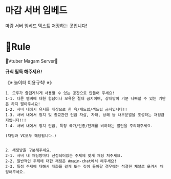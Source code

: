 # 마감 서버 임베드 
 마감 서버 임베드 텍스트 저장하는 곳입니다!

 ### <h1>📖Rule</H1>

🦊Vtuber Magam Server🦊

 **규칙 필독 해주세요!**

《※ 놀이터 이용규칙! ※》

    1. 모두가 즐겁게하게 사용할 수 있는 공간으로 만들어 주세요! 
    1-1. 다른 멤버에 대한 험담이나 모욕은 절대 금지이며, 상대방이 기분 나빠할 수 있는 기만은 하지 말아주세요!
    1-2. 서버 내에서 유저를 대상으로 한 욕/패드립/섹드립 금지입니다!!
    1-3. 서버 내에서 정치 및 종교관련 언급 자살, 자해, 상해 등 내부분열을 조성하는 채팅금지입니다!!!
    1-4. 서버 내에서 정치 언급, 특정 국가/인종/단체를 비하하는 발언을 주의해주세요. 

    (채팅과 VC모두 해당됩니다.)


    2. 채팅방을 구분해주세요.
    2-1. 서버 내 채팅방마다 선정되어있는 주제에 맞게 채팅 쳐주세요.
    2-2. 일반적인 주제에 대한 채팅은 #main-chat에서 해주세요! 
    2-3. 특정 주제에 대해서 대화를 길게 또는 깊이 들어갈 경우에는 적절한 채널로 옮겨서 채팅해주세요.